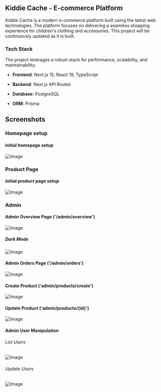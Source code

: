 ## Kiddie Cache - E-commerce Platform

Kiddie Cache is a modern e-commerce platform built using the latest web technologies. The platform focuses on delivering a seamless shopping experience for children's clothing and accessories. This project will be continuously updated as it is built.


### Tech Stack

The project leverages a robust stack for performance, scalability, and maintainability:

 - **Frontend**: Next.js 15, React 19, TypeScript

 - **Backend**: Next.js API Routes

 - **Database**: PostgreSQL

 - **ORM**: Prisma



## Screenshots


### Homepage setup

#### initial homepage setup
![Image](https://github.com/user-attachments/assets/7f61763f-c0c7-466f-ba25-b38e601fc880)



### Product Page

#### initial product page setup
![Image](https://github.com/user-attachments/assets/69f8c6e7-9752-47bb-86e6-8b61fbefbd6e)



### Admin

#### Admin Overview Page ('/admin/overview')
![Image](https://github.com/user-attachments/assets/084b4f0c-08af-4207-89ba-ff66ce5188ca)

##### Dark Mode
![Image](https://github.com/user-attachments/assets/ba15fbf6-da8a-47a7-837d-6f09e777c7f2)

#### Admin Orders Page ('/admin/orders')
![Image](https://github.com/user-attachments/assets/84df43ca-e5cb-4494-9841-c6a502e4f541)

#### Create Product ('admin/products/create')
![Image](https://github.com/user-attachments/assets/b59b96c3-89ff-42a2-9c80-9b826bb1d6f4)

#### Update Product ('admin/products/{id}')
![Image](https://github.com/user-attachments/assets/481e52b1-9c10-4b56-840c-95b05d060906)


#### Admin User Manipulation

###### List Users
![Image](https://github.com/user-attachments/assets/a1aa1396-5ed7-4a9e-ac0f-6ab61154d22f)

###### Update Users
![Image](https://github.com/user-attachments/assets/34bc63af-5569-45d8-9bff-e57c3dcb192b)



